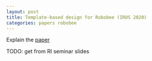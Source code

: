 ```yaml
---
layout: post
title: Template-based design for Robobee (IROS 2020)
categories: papers robobee
---
```


Explain the [paper](https://scholar.google.com/citations?view_op=view_citation&hl=en&user=m-A4ZdEAAAAJ&sortby=pubdate&citation_for_view=m-A4ZdEAAAAJ:ODE9OILHJdcC)


TODO: get from RI seminar slides
